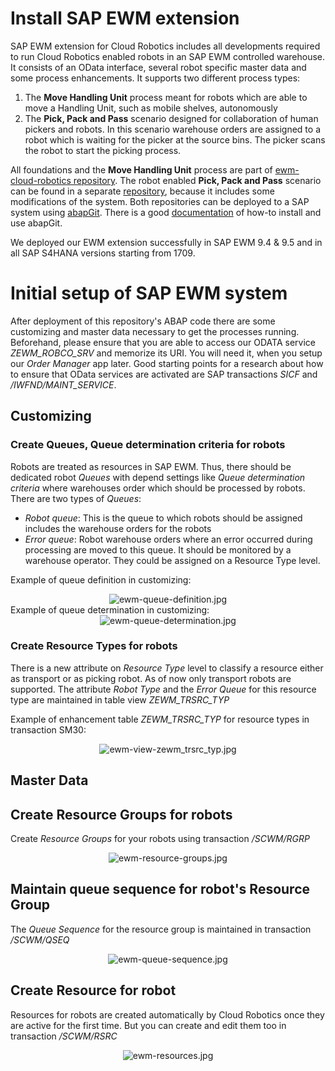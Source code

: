 # Install SAP EWM extension
SAP EWM extension for Cloud Robotics includes all developments required to run Cloud Robotics enabled robots in an SAP EWM controlled warehouse. It consists of an OData interface, several robot specific master data and some process enhancements. It supports two different process types: 
1. The **Move Handling Unit** process meant for robots which are able to move a Handling Unit, such as mobile shelves, autonomously 
2. The **Pick, Pack and Pass** scenario designed for collaboration of human pickers and robots. In this scenario warehouse orders are assigned to a robot which is waiting for the picker at the source bins. The picker scans the robot to start the picking process.

All foundations and the **Move Handling Unit** process are part of [ewm-cloud-robotics repository](https://github.com/SAP/ewm-cloud-robotics). The robot enabled **Pick, Pack and Pass** scenario can be found in a separate [repository](https://github.com/SAP/ewm-cloud-robotics-s4), because it includes some modifications of the system.
Both repositories can be deployed to a SAP system using [abapGit](https://github.com/abapGit/abapGit). There is a good [documentation](https://docs.abapgit.org/) of how-to install and use abapGit.

We deployed our EWM extension successfully in SAP EWM 9.4 & 9.5 and in all SAP S4HANA versions starting from 1709.

# Initial setup of SAP EWM system
After deployment of this repository's ABAP code there are some customizing and master data necessary to get the processes running. Beforehand, please ensure that you are able to access our ODATA service *ZEWM_ROBCO_SRV* and memorize its URI. You will need it, when you setup our *Order Manager* app later. Good starting points for a research about how to ensure that OData services are activated are SAP transactions *SICF* and */IWFND/MAINT_SERVICE*.
## Customizing
### Create Queues, Queue determination criteria for robots
Robots are treated as resources in SAP EWM. Thus, there should be dedicated robot _Queues_ with depend settings like _Queue determination criteria_ where warehouses order which should be processed by robots. There are two types of _Queues_:
- *Robot queue*: This is the queue to which robots should be assigned includes the warehouse orders for the robots
- *Error queue*: Robot warehouse orders where an error occurred during processing are moved to this queue. It should be monitored by a warehouse operator. They could be assigned on a Resource Type level.

Example of queue definition in customizing:
<div align="center">
  <img src="./img/ewm-queue-definition.jpg" alt="ewm-queue-definition.jpg">
</div>
Example of queue determination in customizing:
<div align="center">
  <img src="./img/ewm-queue-determination.jpg" alt="ewm-queue-determination.jpg">
</div>

### Create Resource Types for robots
There is a new attribute on _Resource Type_ level to classify a resource either as transport or as picking robot. As of now only transport robots are supported.
The attribute _Robot Type_ and the _Error Queue_ for this resource type are maintained in table view *ZEWM_TRSRC_TYP*

Example of enhancement table *ZEWM_TRSRC_TYP* for resource types in transaction SM30:
<div align="center">
  <img src="./img/ewm-view-zewm_trsrc_typ.jpg" alt="ewm-view-zewm_trsrc_typ.jpg">
</div>

## Master Data
## Create Resource Groups for robots
Create _Resource Groups_ for your robots using transaction _/SCWM/RGRP_
<div align="center">
  <img src="./img/ewm-resource-groups.jpg" alt="ewm-resource-groups.jpg">
</div>

## Maintain queue sequence for robot's Resource Group
The _Queue Sequence_ for the resource group is maintained in transaction _/SCWM/QSEQ_
<div align="center">
  <img src="./img/ewm-queue-sequence.jpg" alt="ewm-queue-sequence.jpg">
</div>

## Create Resource for robot
Resources for robots are created automatically by Cloud Robotics once they are active for the first time. But you can create and edit them too in transaction _/SCWM/RSRC_
<div align="center">
  <img src="./img/ewm-resources.jpg" alt="ewm-resources.jpg">
</div>
